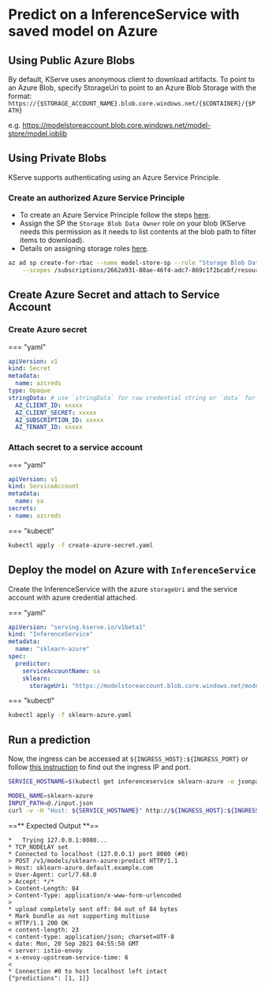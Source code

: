 
# Predict on a InferenceService with saved model on Azure

## Using Public Azure Blobs

By default, KServe uses anonymous client to download artifacts. To point to an Azure Blob, specify StorageUri to point to an Azure Blob Storage with the format: 
```https://{$STORAGE_ACCOUNT_NAME}.blob.core.windows.net/{$CONTAINER}/{$PATH}```

e.g. https://modelstoreaccount.blob.core.windows.net/model-store/model.joblib


## Using Private Blobs

KServe supports authenticating using an Azure Service Principle.

### Create an authorized Azure Service Principle

* To create an Azure Service Principle follow the steps [here](https://docs.microsoft.com/en-us/cli/azure/create-an-azure-service-principal-azure-cli?view=azure-cli-latest).
* Assign the SP the `Storage Blob Data Owner` role on your blob (KServe needs this permission as it needs to list contents at the blob path to filter items to download).
* Details on assigning storage roles [here](https://docs.microsoft.com/en-us/azure/storage/common/storage-auth-aad).

```bash
az ad sp create-for-rbac --name model-store-sp --role "Storage Blob Data Owner" \
    --scopes /subscriptions/2662a931-80ae-46f4-adc7-869c1f2bcabf/resourceGroups/cognitive/providers/Microsoft.Storage/storageAccounts/modelstoreaccount
```

## Create Azure Secret and attach to Service Account

### Create Azure secret
=== "yaml"
```yaml
apiVersion: v1
kind: Secret
metadata:
  name: azcreds
type: Opaque
stringData: # use `stringData` for raw credential string or `data` for base64 encoded string
  AZ_CLIENT_ID: xxxxx
  AZ_CLIENT_SECRET: xxxxx
  AZ_SUBSCRIPTION_ID: xxxxx
  AZ_TENANT_ID: xxxxx
```

### Attach secret to a service account
=== "yaml"
```yaml
apiVersion: v1
kind: ServiceAccount
metadata:
  name: sa
secrets:
- name: azcreds
```

=== "kubectl"
```bash
kubectl apply -f create-azure-secret.yaml
```

## Deploy the model on Azure with `InferenceService`

Create the InferenceService with the azure `storageUri` and the service account with azure credential attached.

=== "yaml"
```yaml
apiVersion: "serving.kserve.io/v1beta1"
kind: "InferenceService"
metadata:
  name: "sklearn-azure"
spec:
  predictor:
    serviceAccountName: sa
    sklearn:
      storageUri: "https://modelstoreaccount.blob.core.windows.net/model-store/model.joblib"
```

=== "kubectl"
```bash
kubectl apply -f sklearn-azure.yaml
```

## Run a prediction

Now, the ingress can be accessed at `${INGRESS_HOST}:${INGRESS_PORT}` or follow [this instruction](../../../get_started/first_isvc.md#3-determine-the-ingress-ip-and-ports)
to find out the ingress IP and port.

```bash
SERVICE_HOSTNAME=$(kubectl get inferenceservice sklearn-azure -o jsonpath='{.status.url}' | cut -d "/" -f 3)

MODEL_NAME=sklearn-azure
INPUT_PATH=@./input.json
curl -v -H "Host: ${SERVICE_HOSTNAME}" http://${INGRESS_HOST}:${INGRESS_PORT}/v1/models/$MODEL_NAME:predict -d $INPUT_PATH
```

==** Expected Output **==

```
*   Trying 127.0.0.1:8080...
* TCP_NODELAY set
* Connected to localhost (127.0.0.1) port 8080 (#0)
> POST /v1/models/sklearn-azure:predict HTTP/1.1
> Host: sklearn-azure.default.example.com
> User-Agent: curl/7.68.0
> Accept: */*
> Content-Length: 84
> Content-Type: application/x-www-form-urlencoded
> 
* upload completely sent off: 84 out of 84 bytes
* Mark bundle as not supporting multiuse
< HTTP/1.1 200 OK
< content-length: 23
< content-type: application/json; charset=UTF-8
< date: Mon, 20 Sep 2021 04:55:50 GMT
< server: istio-envoy
< x-envoy-upstream-service-time: 6
< 
* Connection #0 to host localhost left intact
{"predictions": [1, 1]}
```
